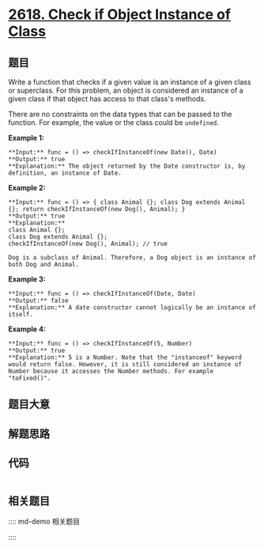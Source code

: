 # [2618. Check if Object Instance of Class](https://leetcode.com/problems/check-if-object-instance-of-class)

## 题目

Write a function that checks if a given value is an instance of a given class
or superclass. For this problem, an object is considered an instance of a
given class if that object has access to that class's methods.

There are no constraints on the data types that can be passed to the function.
For example, the value or the class could be `undefined`.



**Example 1:**

    
    
    **Input:** func = () => checkIfInstanceOf(new Date(), Date)
    **Output:** true
    **Explanation:** The object returned by the Date constructor is, by definition, an instance of Date.
    

**Example 2:**

    
    
    **Input:** func = () => { class Animal {}; class Dog extends Animal {}; return checkIfInstanceOf(new Dog(), Animal); }
    **Output:** true
    **Explanation:**
    class Animal {};
    class Dog extends Animal {};
    checkIfInstanceOf(new Dog(), Animal); // true
    
    Dog is a subclass of Animal. Therefore, a Dog object is an instance of both Dog and Animal.

**Example 3:**

    
    
    **Input:** func = () => checkIfInstanceOf(Date, Date)
    **Output:** false
    **Explanation:** A date constructor cannot logically be an instance of itself.
    

**Example 4:**

    
    
    **Input:** func = () => checkIfInstanceOf(5, Number)
    **Output:** true
    **Explanation:** 5 is a Number. Note that the "instanceof" keyword would return false. However, it is still considered an instance of Number because it accesses the Number methods. For example "toFixed()".
    


## 题目大意

## 解题思路

## 代码

```javascript

```

## 相关题目

:::: md-demo 相关题目

::::

